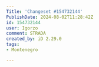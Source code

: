 ```yaml
---
Title: 'Changeset #154732144'
PublishDate: 2024-08-02T11:28:42Z
id: 154732144
user: Igorzo
comment: STRADA
created_by: iD 2.29.0
tags:
- Montenegro

---
```


